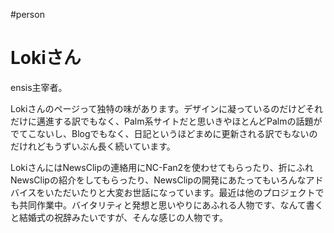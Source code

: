 #person

# Lokiさん
ensis主宰者。

Lokiさんのページって独特の味があります。デザインに凝っているのだけどそれだけに邁進する訳でもなく、Palm系サイトだと思いきやほとんどPalmの話題がでてこないし、Blogでもなく、日記というほどまめに更新される訳でもないのだけれどもうずいぶん長く続いています。

LokiさんにはNewsClipの連絡用にNC-Fan2を使わせてもらったり、折にふれNewsClipの紹介をしてもらったり、NewsClipの開発にあたってもいろんなアドバイスをいただいたりと大変お世話になっています。最近は他のプロジェクトでも共同作業中。バイタリティと発想と思いやりにあふれる人物です、なんて書くと結婚式の祝辞みたいですが、そんな感じの人物です。



